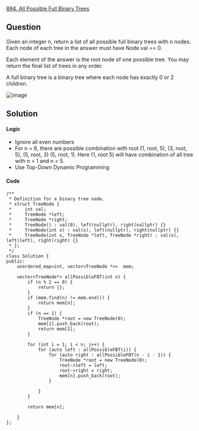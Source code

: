 [894. All Possible Full Binary Trees](https://leetcode.com/problems/all-possible-full-binary-trees/)

## Question

Given an integer n, return a list of all possible full binary trees with n nodes. Each node of each tree in the answer must have Node.val == 0.

Each element of the answer is the root node of one possible tree. You may return the final list of trees in any order.

A full binary tree is a binary tree where each node has exactly 0 or 2 children.

![image](https://assets.leetcode.com/users/images/095f4b6e-e41d-4b6d-a90e-81ca38ada327_1646718165.706026.png)


## Solution

#### Logic

* Ignore all even numbers
* For n = 6, there are possible combination with root (1, root, 5), (3, root, 5), (5, root, 3) (5, root, 1). Here (1, root 5) will have combination of all tree with n = 1 and n = 5.
* Use Top-Down Dynamic Programming


#### Code

```
/**
 * Definition for a binary tree node.
 * struct TreeNode {
 *     int val;
 *     TreeNode *left;
 *     TreeNode *right;
 *     TreeNode() : val(0), left(nullptr), right(nullptr) {}
 *     TreeNode(int x) : val(x), left(nullptr), right(nullptr) {}
 *     TreeNode(int x, TreeNode *left, TreeNode *right) : val(x), left(left), right(right) {}
 * };
 */
class Solution {
public:
    unordered_map<int, vector<TreeNode *>>  mem;
    
    vector<TreeNode*> allPossibleFBT(int n) {
        if (n % 2 == 0) {
            return {};
        }
        if (mem.find(n) != mem.end()) {
            return mem[n];
        }
        if (n == 1) {
            TreeNode *root = new TreeNode(0);
            mem[1].push_back(root);
            return mem[1];
        }
                
        for (int i = 1; i < n; i++) {
            for (auto left : allPossibleFBT(i)) {
                for (auto right : allPossibleFBT(n - i - 1)) {
                    TreeNode *root = new TreeNode(0);
                    root->left = left;
                    root->right = right;
                    mem[n].push_back(root);
                }
                
            }
        }
        
        return mem[n];
        
    }
};
```
